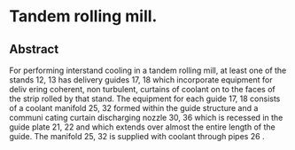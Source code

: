 # Tandem rolling mill.

## Abstract
For performing interstand cooling in a tandem rolling mill, at least one of the stands 12, 13 has delivery guides 17, 18 which incorporate equipment for deliv ering coherent, non turbulent, curtains of coolant on to the faces of the strip rolled by that stand. The equipment for each guide 17, 18 consists of a coolant manifold 25, 32 formed within the guide structure and a communi cating curtain discharging nozzle 30, 36 which is recessed in the guide plate 21, 22 and which extends over almost the entire length of the guide. The manifold 25, 32 is supplied with coolant through pipes 26 .
